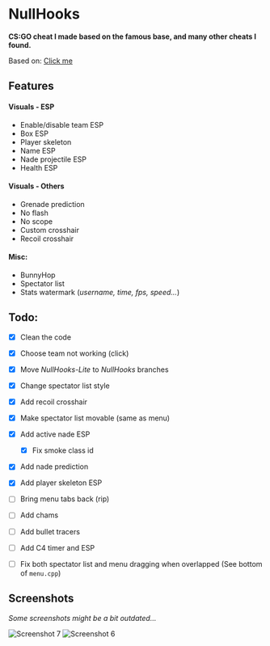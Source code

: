# NullHooks
**CS:GO cheat I made based on the famous base, and many other cheats I found.**

Based on: [Click me](REFERENCES.md)

## Features
#### Visuals - ESP
- Enable/disable team ESP
- Box ESP
- Player skeleton
- Name ESP
- Nade projectile ESP
- Health ESP
<!-- 
- Line
- C4 ESP
-->

#### Visuals - Others
- Grenade prediction
- No flash
- No scope
- Custom crosshair
- Recoil crosshair

#### Misc:
- BunnyHop
- Spectator list
- Stats watermark (*username, time, fps, speed...*)

## Todo:
- [X] Clean the code
- [X] Choose team not working (click)
- [X] Move *NullHooks-Lite* to *NullHooks* branches
- [X] Change spectator list style
- [X] Add recoil crosshair
- [X] Make spectator list movable (same as menu)
- [X] Add active nade ESP
	- [X] Fix smoke class id
- [X] Add nade prediction
- [X] Add player skeleton ESP
- [ ] Bring menu tabs back (rip)
- [ ] Add chams
- [ ] Add bullet tracers
- [ ] Add C4 timer and ESP
- [ ] Fix both spectator list and menu dragging when overlapped (See bottom of `menu.cpp`)


## Screenshots
*Some screenshots might be a bit outdated...*  

![Screenshot 7](screenshots/screenshot7.png)
![Screenshot 6](screenshots/screenshot6.png)
